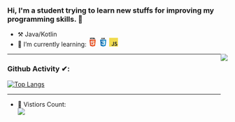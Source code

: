 ### Hi, I'm a student trying to learn new stuffs for improving my programming skills. 👋

- :hammer_and_pick: Java/Kotlin
- 🌱 I’m currently learning: <img height="20" weight="20" src="https://raw.githubusercontent.com/github/explore/80688e429a7d4ef2fca1e82350fe8e3517d3494d/topics/html/html.png"> <img height="20" weight="20" src="https://raw.githubusercontent.com/github/explore/80688e429a7d4ef2fca1e82350fe8e3517d3494d/topics/css/css.png"> <img height="20" weight="20" src="https://raw.githubusercontent.com/github/explore/80688e429a7d4ef2fca1e82350fe8e3517d3494d/topics/javascript/javascript.png">

<img height="250" weight="250" align="right" src="https://media.giphy.com/media/LmNwrBhejkK9EFP504/giphy.gif">

<hr>

### Github Activity ✔:

[![Top Langs](https://github-readme-stats.vercel.app/api/top-langs/?username=Swampy469&layout=compact&theme=vue)](https://github.com/Swampy469/github-readme-stats)

<hr>

- :eyes: Vistiors Count: <br>
![](https://visitor-badge.glitch.me/badge?page_id=Swampy469.README)


